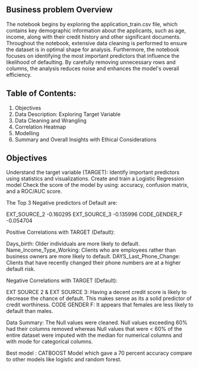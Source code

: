 ## Business problem Overview
The notebook begins by exploring the application_train.csv file, which contains key demographic information about the applicants, such as age, income, along with their credit history and other significant documents. Throughout the notebook, extensive data cleaning is performed to ensure the dataset is in optimal shape for analysis. Furthermore, the notebook focuses on identifying the most important predictors that influence the likelihood of defaulting. By carefully removing unnecessary rows and columns, the analysis reduces noise and enhances the model's overall efficiency.

## Table of Contents:
1. Objectives
2. Data Description: Exploring Target Variable
4. Data Cleaning and Wrangling
5. Correlation Heatmap
6. Modelling
7. Summary and Overall Insights with Ethical Considerations

## Objectives
Understand the target variable (TARGET):
Identify important predictors using statistics and visualizations.
Create and train a Logistic Regression model
Check the score of the model by using: accuracy, confusion matrix, and a ROC/AUC score.

The Top 3 Negative predictors of Default are: 

EXT_SOURCE_2    -0.160295
EXT_SOURCE_3    -0.135996
CODE_GENDER_F   -0.054704

Positive Correlations with TARGET (Default):

Days_birth: Older individuals are more likely to default. 
Name_Income_Type_Working: Clients who are employees rather than business owners are more likely to default. 
DAYS_Last_Phone_Change: Clients that have recently changed their phone numbers are at a higher default risk. 

Negative Correlations with TARGET (Default):

EXT SOURCE 2 & EXT SOURCE 3: Having a decent credit score is likely to decrease the chance of default. This makes sense as its a solid predictor of credit worthiness. 
CODE GENDER F: It appears that females are less likely to default than males. 

Data Summary: The Null values were cleaned. Null values exceeding 60% had their columns removed whereas Null values that were < 60% of the entire dataset were imputed with the median for numerical columns and with mode for categorical columns. 

Best model : CATBOOST Model which gave a 70 percent accuracy compare to other models like logistic and random forest.
